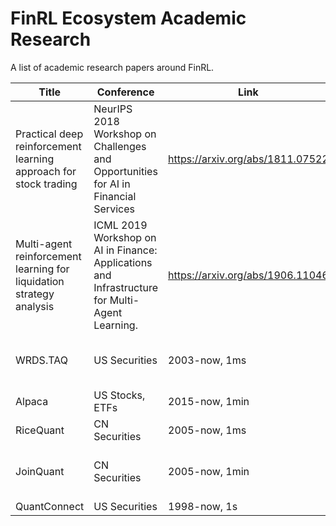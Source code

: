 # FinRL Ecosystem Academic Research 
  A list of academic research papers around FinRL.

|Title |Conference |Link|Citations|Year|
|  ----  |  ----  |  ----  |  ----  |  ----  | 
|Practical deep reinforcement learning approach for stock trading| NeurIPS 2018 Workshop on Challenges and Opportunities for AI in Financial Services| https://arxiv.org/abs/1811.07522| 62| 2018 | 
|Multi-agent reinforcement learning for liquidation strategy analysis| ICML 2019 Workshop on AI in Finance: Applications and Infrastructure for Multi-Agent Learning.| https://arxiv.org/abs/1906.11046| 17| 2019| 
|WRDS.TAQ| US Securities| 2003-now, 1ms| 5 requests each time| Intraday Trades|
|Alpaca| US Stocks, ETFs| 2015-now, 1min| Account-specific| OHLCV|
|RiceQuant| CN Securities| 2005-now, 1ms| Account-specific| OHLCV| 
|JoinQuant| CN Securities| 2005-now, 1min| 3 requests each time| OHLCV|
|QuantConnect| US Securities| 1998-now, 1s| NA| OHLCV|
	



